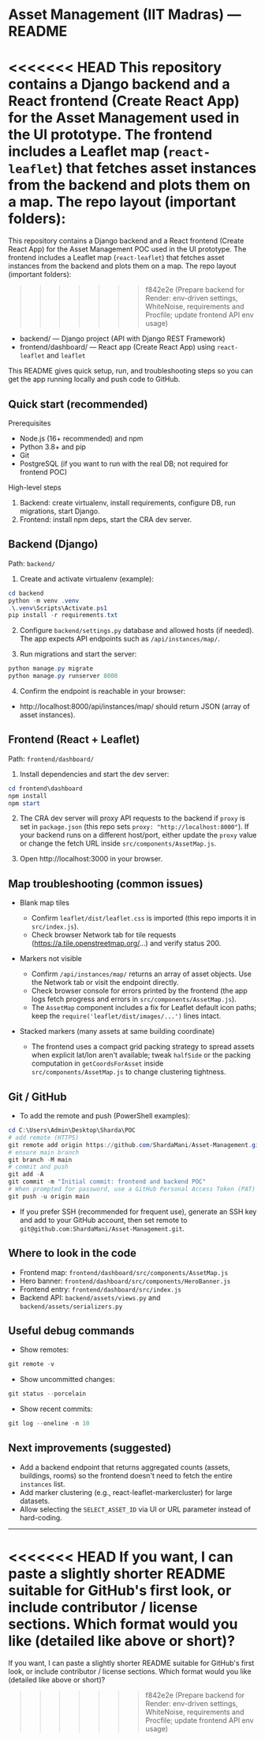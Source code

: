 # Asset Management (IIT Madras) — README

<<<<<<< HEAD
This repository contains a Django backend and a React frontend (Create React App) for the Asset Management used in the UI prototype. The frontend includes a Leaflet map (`react-leaflet`) that fetches asset instances from the backend and plots them on a map. The repo layout (important folders):
=======
This repository contains a Django backend and a React frontend (Create React App) for the Asset Management POC used in the UI prototype. The frontend includes a Leaflet map (`react-leaflet`) that fetches asset instances from the backend and plots them on a map. The repo layout (important folders):
>>>>>>> f842e2e (Prepare backend for Render: env-driven settings, WhiteNoise, requirements and Procfile; update frontend API env usage)

- backend/ — Django project (API with Django REST Framework)
- frontend/dashboard/ — React app (Create React App) using `react-leaflet` and `leaflet`

This README gives quick setup, run, and troubleshooting steps so you can get the app running locally and push code to GitHub.

## Quick start (recommended)

Prerequisites
- Node.js (16+ recommended) and npm
- Python 3.8+ and pip
- Git
- PostgreSQL (if you want to run with the real DB; not required for frontend POC)

High-level steps
1. Backend: create virtualenv, install requirements, configure DB, run migrations, start Django.
2. Frontend: install npm deps, start the CRA dev server.

## Backend (Django)
Path: `backend/`

1. Create and activate virtualenv (example):

```powershell
cd backend
python -m venv .venv
.\.venv\Scripts\Activate.ps1
pip install -r requirements.txt
```

2. Configure `backend/settings.py` database and allowed hosts (if needed). The app expects API endpoints such as `/api/instances/map/`.

3. Run migrations and start the server:

```powershell
python manage.py migrate
python manage.py runserver 8000
```

4. Confirm the endpoint is reachable in your browser:

- http://localhost:8000/api/instances/map/ should return JSON (array of asset instances).

## Frontend (React + Leaflet)
Path: `frontend/dashboard/`

1. Install dependencies and start the dev server:

```powershell
cd frontend\dashboard
npm install
npm start
```

2. The CRA dev server will proxy API requests to the backend if `proxy` is set in `package.json` (this repo sets `proxy: "http://localhost:8000"`). If your backend runs on a different host/port, either update the `proxy` value or change the fetch URL inside `src/components/AssetMap.js`.

3. Open http://localhost:3000 in your browser.

## Map troubleshooting (common issues)
- Blank map tiles
  - Confirm `leaflet/dist/leaflet.css` is imported (this repo imports it in `src/index.js`).
  - Check browser Network tab for tile requests (https://a.tile.openstreetmap.org/...) and verify status 200.

- Markers not visible
  - Confirm `/api/instances/map/` returns an array of asset objects. Use the Network tab or visit the endpoint directly.
  - Check browser console for errors printed by the frontend (the app logs fetch progress and errors in `src/components/AssetMap.js`).
  - The `AssetMap` component includes a fix for Leaflet default icon paths; keep the `require('leaflet/dist/images/...')` lines intact.

- Stacked markers (many assets at same building coordinate)
  - The frontend uses a compact grid packing strategy to spread assets when explicit lat/lon aren't available; tweak `halfSide` or the packing computation in `getCoordsForAsset` inside `src/components/AssetMap.js` to change clustering tightness.

## Git / GitHub
- To add the remote and push (PowerShell examples):

```powershell
cd C:\Users\Admin\Desktop\Sharda\POC
# add remote (HTTPS)
git remote add origin https://github.com/ShardaMani/Asset-Management.git
# ensure main branch
git branch -M main
# commit and push
git add -A
git commit -m "Initial commit: frontend and backend POC"
# When prompted for password, use a GitHub Personal Access Token (PAT)
git push -u origin main
```

- If you prefer SSH (recommended for frequent use), generate an SSH key and add to your GitHub account, then set remote to `git@github.com:ShardaMani/Asset-Management.git`.

## Where to look in the code
- Frontend map: `frontend/dashboard/src/components/AssetMap.js`
- Hero banner: `frontend/dashboard/src/components/HeroBanner.js`
- Frontend entry: `frontend/dashboard/src/index.js`
- Backend API: `backend/assets/views.py` and `backend/assets/serializers.py`

## Useful debug commands
- Show remotes:
```powershell
git remote -v
```
- Show uncommitted changes:
```powershell
git status --porcelain
```
- Show recent commits:
```powershell
git log --oneline -n 10
```

## Next improvements (suggested)
- Add a backend endpoint that returns aggregated counts (assets, buildings, rooms) so the frontend doesn't need to fetch the entire `instances` list.
- Add marker clustering (e.g., react-leaflet-markercluster) for large datasets.
- Allow selecting the `SELECT_ASSET_ID` via UI or URL parameter instead of hard-coding.

---
<<<<<<< HEAD
If you want, I can paste a slightly shorter README suitable for GitHub's first look, or include contributor / license sections. Which format would you like (detailed like above or short)?
=======
If you want, I can paste a slightly shorter README suitable for GitHub's first look, or include contributor / license sections. Which format would you like (detailed like above or short)?
>>>>>>> f842e2e (Prepare backend for Render: env-driven settings, WhiteNoise, requirements and Procfile; update frontend API env usage)
